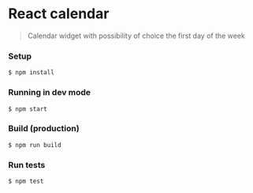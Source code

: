 # React calendar

> Calendar widget with possibility of choice the first day of the week

### Setup
```
$ npm install
```

### Running in dev mode
```
$ npm start
```

### Build (production)
```
$ npm run build
```

### Run tests
```
$ npm test
```
